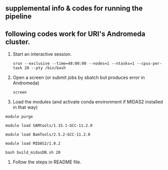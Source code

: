 ## supplemental info & codes for running the pipeline

## following codes work for URI's Andromeda cluster.

1) Start an interactive session.

    `srun --exclusive --time=48:00:00 --nodes=1 --ntasks=1 --cpus-per-task 20 --pty /bin/bash`

2) Open a screen (or submit jobs by sbatch but produces error in Andromeda)

    `screen`

3) Load the modules (and activate conda environment if MIDAS2 installed in that way)

`module purge`

`module load SAMtools/1.15.1-GCC-11.2.0`

`module load BamTools/2.5.2-GCC-11.2.0`

`module load MIDAS2/1.0.2`

`bash build_midasDB.sh 20`

1) Follow the steps in README file.


